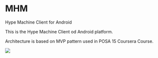 # MHM
Hype Machine Client for Android

This is the Hype Machine Client od Android platform.

Architecture is based on MVP pattern used in POSA 15 Coursera Course.

![]({{site.baseurl}}//mhm.png)
